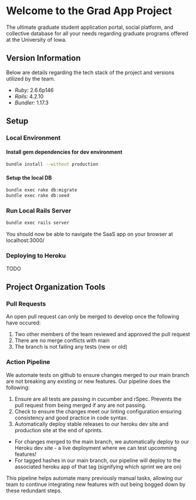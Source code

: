 # Welcome to the Grad App Project
The ultimate graduate student application portal, social platform, and collective database for all your needs regarding graduate programs offered at the University of Iowa.

## Version Information
Below are details regarding the tech stack of the project and versions utilized by the team.

- *Ruby:* 2.6.6p146
- *Rails:* 4.2.10
- *Bundler:* 1.17.3

## Setup

### Local Environment

#### Install gem dependencies for dev environment
```bash
bundle install --without production
```

#### Setup the local DB
```bash
bundle exec rake db:migrate
bundle exec rake db:seed
```

### Run Local Rails Server
```bash
bundle exec rails server
```

You should now be able to navigate the SaaS app on your browser at localhost:3000/

### Deploying to Heroku
TODO

## Project Organization Tools

### Pull Requests
An open pull request can only be merged to develop once the following have occured:
1. Two other members of the team reviewed and approved the pull request
2. There are no merge conflicts with main
3. The branch is not failing any tests (new or old)

### Action Pipeline
We automate tests on github to ensure changes merged to our main branch are not breaking any existing or new features. Our pipeline does the following:

1. Ensure are all tests are passing in cucumber and rSpec. Prevents the pull request from being merged if any are not passing.
2. Check to ensure the changes meet our linting configuration ensuring consistency and good practice in code syntax.
3. Automatically deploy stable releases to our heroku dev site and production site at the end of sprints.
  - For changes merged to the main branch, we automatically deploy to our Heroku dev site - a live deployment where we can test upcomming features!
  - For tagged hashes in our main branch, our pipeline will deploy to the associated heroku app of that tag (signifying which sprint we are on)

This pipeline helps automate many previously manual tasks, allowing our team to continue integrating new features with out being bogged down by these redundant steps.
